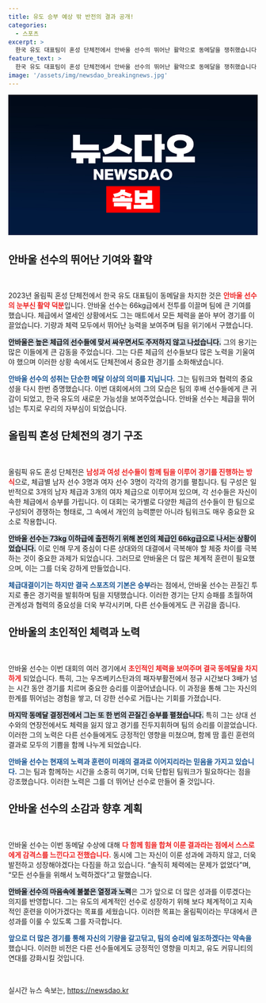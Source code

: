 ```yaml
---
title: 유도 승부 예상 밖 반전의 결과 공개!
categories:
  - 스포츠
excerpt: >
  한국 유도 대표팀이 혼성 단체전에서 안바울 선수의 뛰어난 활약으로 동메달을 쟁취했습니다! 체급 차이를 극복한 그의 피 터지는 혈투와 팀워크가 빛났던 순간을 놓치지 마세요!
feature_text: >
  한국 유도 대표팀이 혼성 단체전에서 안바울 선수의 뛰어난 활약으로 동메달을 쟁취했습니다! 체급 차이를 극복한 그의 피 터지는 혈투와 팀워크가 빛났던 순간을 놓치지 마세요!
image: '/assets/img/newsdao_breakingnews.jpg'
---
```


<p><img src="/assets/img/newsdao_breakingnews.jpg" alt="pcversion 속보" /></p>

<h2 data-ke-size="size26">안바울 선수의 뛰어난 기여와 활약</h2>

<p data-ke-size="size16">&nbsp;</p>

<p data-ke-size="size16">2023년 올림픽 혼성 단체전에서 한국 유도 대표팀이 동메달을 차지한 것은 <b><span style="color: #ee2323;">안바울 선수의 눈부신 활약 덕분</span></b>입니다. 안바울 선수는 66kg급에서 전투를 이끌며 팀에 큰 기여를 했습니다. 체급에서 열세인 상황에서도 그는 매트에서 모든 체력을 쏟아 부어 경기를 이끌었습니다. 기량과 체력 모두에서 뛰어난 능력을 보여주며 팀을 위기에서 구했습니다.</p>

<p data-ke-size="size16"><b><span style="background-color: #21538527;">안바울은 높은 체급의 선수들에 맞서 싸우면서도 주저하지 않고 나섰습니다.</span></b> 그의 용기는 많은 이들에게 큰 감동을 주었습니다. 그는 다른 체급의 선수들보다 많은 노력을 기울여야 했으며 이러한 상황 속에서도 단체전에서 중요한 경기를 소화해냈습니다.</p>

<p data-ke-size="size16"><b><span style="color: #1a5490;">안바울 선수의 성취는 단순한 메달 이상의 의미를 지닙니다.</span></b> 그는 팀워크와 협력의 중요성을 다시 한번 증명했습니다. 이번 대회에서의 그의 모습은 팀의 후배 선수들에게 큰 귀감이 되었고, 한국 유도의 새로운 가능성을 보여주었습니다. 안바울 선수는 체급을 뛰어넘는 투지로 우리의 자부심이 되었습니다. </p>

<h2 data-ke-size="size26">올림픽 혼성 단체전의 경기 구조</h2>

<p data-ke-size="size16">&nbsp;</p>

<p data-ke-size="size16">올림픽 유도 혼성 단체전은 <b><span style="color: #ee2323;">남성과 여성 선수들이 함께 팀을 이루어 경기를 진행하는 방식</span></b>으로, 체급별 남자 선수 3명과 여자 선수 3명이 각각의 경기를 펼칩니다. 팀 구성은 일반적으로 3개의 남자 체급과 3개의 여자 체급으로 이루어져 있으며, 각 선수들은 자신이 속한 체급에서 승부를 가립니다. 이 대회는 국가별로 다양한 체급의 선수들이 한 팀으로 구성되어 경쟁하는 형태로, 그 속에서 개인의 능력뿐만 아니라 팀워크도 매우 중요한 요소로 작용합니다.</p>

<p data-ke-size="size16"><b><span style="background-color: #21538527;">안바울 선수는 73kg 이하급에 출전하기 위해 본인의 체급인 66kg급으로 나서는 상황이었습니다.</span></b> 이로 인해 무게 중심이 다른 상대와의 대결에서 극복해야 할 체중 차이를 극복하는 것이 중요한 과제가 되었습니다. 그러므로 안바울은 더 많은 체계적 훈련이 필요했으며, 이는 그를 더욱 강하게 만들었습니다.</p>

<p data-ke-size="size16"><b><span style="color: #1a5490;">체급대결이기는 하지만 결국 스포츠의 기본은 승부</span></b>라는 점에서, 안바울 선수는 끈질긴 투지로 좋은 경기력을 발휘하며 팀을 지탱했습니다. 이러한 경기는 단지 승패를 초월하여 관계성과 협력의 중요성을 더욱 부각시키며, 다른 선수들에게도 큰 귀감을 줍니다.</p>

<h2 data-ke-size="size26">안바울의 초인적인 체력과 노력</h2>

<p data-ke-size="size16">&nbsp;</p>

<p data-ke-size="size16">안바울 선수는 이번 대회의 여러 경기에서 <b><span style="color: #ee2323;">초인적인 체력을 보여주며 결국 동메달을 차지하게</span></b> 되었습니다. 특히, 그는 우즈베키스탄과의 패자부활전에서 정규 시간보다 3배가 넘는 시간 동안 경기를 치르며 중요한 승리를 이끌어냈습니다. 이 과정을 통해 그는 자신의 한계를 뛰어넘는 경험을 쌓고, 더 강한 선수로 거듭나는 기회를 가졌습니다.</p>

<p data-ke-size="size16"><b><span style="background-color: #21538527;">마지막 동메달 결정전에서 그는 또 한 번의 끈질긴 승부를 펼쳤습니다.</span></b> 특히 그는 상대 선수와의 연장전에서도 체력을 잃지 않고 경기를 진두지휘하며 팀의 승리를 이끌었습니다. 이러한 그의 노력은 다른 선수들에게도 긍정적인 영향을 미쳤으며, 함께 땀 흘린 훈련의 결과로 모두의 기쁨을 함께 나누게 되었습니다.</p>

<p data-ke-size="size16"><b><span style="color: #1a5490;">안바울 선수는 현재의 노력과 훈련이 미래의 결과로 이어지리라는 믿음을 가지고 있습니다.</span></b> 그는 팀과 함께하는 시간을 소중히 여기며, 더욱 단합된 팀워크가 필요하다는 점을 강조했습니다. 이러한 노력은 그를 더 뛰어난 선수로 만들어 줄 것입니다.</p>

<h2 data-ke-size="size26">안바울 선수의 소감과 향후 계획</h2>

<p data-ke-size="size16">&nbsp;</p>

<p data-ke-size="size16">안바울 선수는 이번 동메달 수상에 대해 <b><span style="color: #ee2323;">다 함께 힘을 합쳐 이룬 결과라는 점에서 스스로에게 감격스를 느낀다고 전했습니다.</span></b> 동시에 그는 자신이 이룬 성과에 과하지 않고, 더욱 발전하고 성장해야겠다는 다짐을 하고 있습니다. “솔직히 체력에는 문제가 없었다”며, “모든 선수들을 위해서 노력하겠다”고 말했습니다.</p>

<p data-ke-size="size16"><b><span style="background-color: #21538527;">안바울 선수의 마음속에 불붙은 열정과 노력</span></b>은 그가 앞으로 더 많은 성과를 이루겠다는 의지를 반영합니다. 그는 유도의 세계적인 선수로 성장하기 위해 보다 체계적이고 지속적인 훈련을 이어가겠다는 목표를 세웠습니다. 이러한 목표는 올림픽이라는 무대에서 큰 성과를 이룰 수 있도록 그를 자극합니다.</p>

<p data-ke-size="size16"><b><span style="color: #1a5490;">앞으로 더 많은 경기를 통해 자신의 기량을 갈고닦고, 팀의 승리에 일조하겠다는 약속을</span></b>했습니다. 이러한 비전은 다른 선수들에게도 긍정적인 영향을 미치고, 유도 커뮤니티의 연대를 강화시킬 것입니다.</p>

<p data-ke-size="size16">&nbsp;</p>
실시간 뉴스 속보는, <a href="https://newsdao.kr" rel="dofollow">https://newsdao.kr</a>


